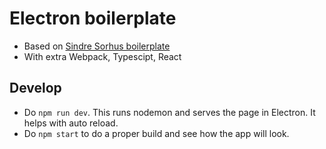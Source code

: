 # Electron boilerplate

* Based on [Sindre Sorhus boilerplate](https://github.com/sindresorhus/electron-boilerplate)
* With extra Webpack, Typescipt, React

## Develop

* Do `npm run dev`. This runs nodemon and serves the page in Electron. It helps with auto reload.
* Do `npm start` to do a proper build and see how the app will look.